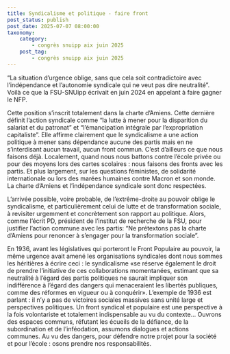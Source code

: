 ```yaml
---
title: Syndicalisme et politique - faire front
post_status: publish
post_date: 2025-07-07 08:00:00
taxonomy:
    category:
        - congrès snuipp aix juin 2025
    post_tag:
        - congrès snuipp aix juin 2025
---
```


“La situation d’urgence oblige, sans que cela soit contradictoire avec l’indépendance et l’autonomie syndicale qui ne veut pas dire neutralité”. Voilà ce que la FSU-SNUipp écrivait en juin 2024 en appelant à faire gagner le NFP.

Cette position s’inscrit totalement dans la charte d’Amiens. Cette dernière définit l’action syndicale comme “la lutte à mener pour la disparition du salariat et du patronat” et “l’émancipation intégrale par l’expropriation capitaliste”. Elle affirme clairement que le syndicalisme a une action politique à mener sans dépendance aucune des partis mais en ne s’interdisant aucun travail, aucun front commun. C’est d’ailleurs ce que nous faisons déjà. Localement, quand nous nous battons contre l’école privée ou pour des moyens lors des cartes scolaires : nous faisons des fronts avec les partis. Et plus largement, sur les questions féministes, de solidarité internationale ou lors des marées humaines contre Macron et son monde. La charte d’Amiens et l’indépendance syndicale sont donc respectées.

L’arrivée possible, voire probable, de l’extrême-droite au pouvoir oblige le syndicalisme, et particulièrement celui de lutte et de transformation sociale, à revisiter urgemment et concrètement son rapport au politique. Alors, comme l’écrit PD, président de l’institut de recherche de la FSU, pour justifier l’action commune avec les partis: “Ne prétextons pas la charte d’Amiens pour renoncer à s’engager pour la transformation sociale”.

En 1936, avant les législatives qui porteront le Front Populaire au pouvoir, la même urgence avait amené les organisations syndicales dont nous sommes les héritières à écrire ceci : le syndicalisme «se réserve également le droit de prendre l’initiative de ces collaborations momentanées, estimant que sa neutralité à l’égard des partis politiques ne saurait impliquer son indifférence à l’égard des dangers qui menaceraient les libertés publiques, comme des réformes en vigueur ou à conquérir». L’exemple de 1936 est parlant : il n’y a pas de victoires sociales massives sans unité large et perspectives politiques. Un front syndical et populaire est une perspective à la fois volontariste et totalement indispensable au vu du contexte… Ouvrons des espaces communs, réfutant les écueils de la défiance, de la subordination et de l’inféodation, assumons dialogues et actions communes. Au vu des dangers, pour défendre notre projet pour la société et pour l’école : osons prendre nos responsabilités.
